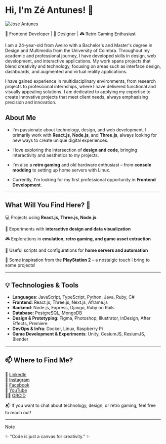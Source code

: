 # Hi, I'm Zé Antunes! 👋

<div>
<img src="https://imgur.com/a/9xKFnKW" alt="José Antunes"/>
</div>

🚀 Frontend Developer | 🎨 Designer | 🎮 Retro Gaming Enthusiast

I am a 24-year-old from Aveiro with a Bachelor's and Master's degree in Design and Multimedia from the University of Coimbra. Throughout my academic and professional journey, I have developed skills in design, web development, and interactive applications. My work spans projects that blend creativity and technology, focusing on areas such as interface design, dashboards, and augmented and virtual reality applications.

I have gained experience in multidisciplinary environments, from research projects to professional internships, where I have delivered functional and visually appealing solutions. I am dedicated to applying my expertise to create innovative projects that meet client needs, always emphasising precision and innovation.

## About Me

- I'm passionate about technology, design, and web development. I primarily work with **React.js**, **Node.js**, and **Three.js**, always looking for new ways to create unique digital experiences.

- I love exploring the intersection of **design and code**, bringing interactivity and aesthetics to my projects.

- I'm also a **retro gaming** and old hardware enthusiast – from **console modding** to setting up home servers with Linux.

- Currently, I'm looking for my first professional opportunity in **Frontend Development**.

---

## What Will You Find Here? 🤔

💻 Projects using **React.js, Three.js, Node.js**

🎨 Experiments with **interactive design and data visualization**

🎮 Explorations in **emulation, retro gaming, and game asset extraction**

📂 Useful scripts and configurations for **home servers and automation**

📌 Some inspiration from the **PlayStation 2** – a nostalgic touch I bring to some projects!

---

## 💡 Technologies & Tools

- **Languages**: JavaScript, TypeScript, Python, Java, Ruby, C#
- **Frontend**: React.js, Three.js, Next.js, Aframe.js
- **Backend**: Node.js, Express, Django, Ruby on Rails
- **Database**: PostgreSQL, MongoDB
- **Design & Prototyping**: Figma, Photoshop, Illustrator, InDesign, After Effects, Premiere
- **DevOps & Infra**: Docker, Linux, Raspberry Pi
- **Game Development & Experiments**: Unity, CesiumJS, ResiumJS, Blender

---

## 📫 Where to Find Me?

🔗 [LinkedIn](https://www.linkedin.com/in/ze-antunes/)  
📸 [Instagram](https://www.instagram.com/ze_antunes26/)  
📘 [Facebook](https://www.facebook.com/josepedro.rochaantunes)  
🎥 [YouTube](https://www.youtube.com/@josepedroantunes889)  
🧑‍🔬 [ORCID](https://orcid.org/0009-0000-0768-7229)  

📬 If you want to chat about technology, design, or retro gaming, feel free to reach out!

---

> [!note]
> ✨ "Code is just a canvas for creativity." ✨

